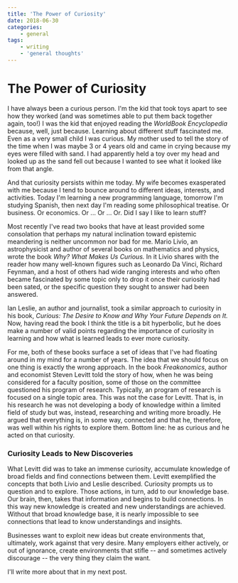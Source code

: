 ```yaml
---
title: 'The Power of Curiosity'
date: 2018-06-30
categories:
    - general
tags:
    - writing
    - 'general thoughts'
---
```

# The Power of Curiosity

I have always been a curious person. I'm the kid that took toys apart to see how they worked (and was sometimes able to put them back together again, too!) I was the kid that enjoyed reading the _WorldBook Encyclopedia_ because, well, just because. Learning about different stuff fascinated me.  Even as a very small child I was curious.  My mother used to tell the story of the time when I was maybe 3 or 4 years old and came in crying because my eyes were filled with sand.  I had apparently held a toy over my head and looked up<!-- more --> as the sand fell out because I wanted to see what it looked like from that angle. 

And that curiosity persists within me today. My wife becomes exasperated with me because I tend to bounce around to different ideas, interests, and activities.  Today I'm learning a new programming language, tomorrow I'm studying Spanish, then next day I'm reading some philosophical treatise.  Or business. Or economics. Or ... Or ... Or. Did I say I like to learn stuff?

Most recently I've read two books that have at least provided some consolation that perhaps my natural inclination toward epistemic meandering is neither uncommon nor bad for me.  Mario Livio, an astrophysicist and author of several books on mathematics and physics, wrote the book _Why? What Makes Us Curious._ In it Livio shares with the reader how many well-known figures such as Leonardo Da Vinci, Richard Feynman, and a host of others had wide ranging interests and who often became fascinated by some topic only to drop it once their curiosity had been sated, or the specific question they sought to answer had been answered.

Ian Leslie, an author and journalist, took a similar approach to curiosity in his book, _Curious: The Desire to Know and Why Your Future Depends on It._ Now, having read the book I think the title is a bit hyperbolic, but he does make a number of valid points regarding the importance of curiosity in learning and how what is learned leads to ever more curiosity. 

For me, both of these books surface a set of ideas that I've had floating around in my mind for a number of years. The idea that we should focus on one thing is exactly the wrong approach. In the book _Freakonomics_, author and economist Steven Levitt told the story of how, when he was being considered for a faculty position, some of those on the committee questioned his program of research.  Typically, an program of research is focused on a single topic area.  This was not the case for Levitt. That is, in his research he was not developing a body of knowledge within a limited field of study but was, instead, researching and writing more broadly. He argued that everything is, in some way, connected and that he, therefore, was well within his rights to explore them.  Bottom line: he as curious and he acted on that curiosity.

### Curiosity Leads to New Discoveries ###

What Levitt did was to take an immense curiosity, accumulate knowledge of broad fields and find connections between them.  Levitt exemplified the concepts that both Livio and Leslie described.  Curiosity prompts us to question and to explore.  Those actions, in turn, add to our knowledge base. Our brain, then, takes that information and begins to build connections. In this way new knowledge is created and new understandings are achieved.  Without that broad knowledge base, it is nearly impossible to see connections that lead to know understandings and insights.

Businesses want to exploit new ideas but create environments that, ultimately, work against that very desire.  Many employers either actively, or out of ignorance, create environments that stifle -- and sometimes actively discourage -- the very thing they claim the want.

I'll write more about that in my next post.
